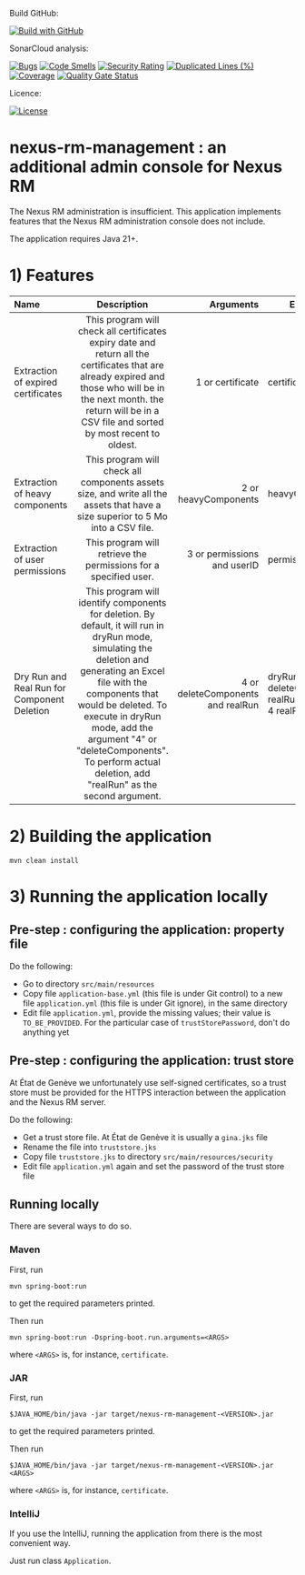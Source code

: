 Build GitHub:

[![Build with GitHub](https://github.com/republique-et-canton-de-geneve/nexus-rm-management/actions/workflows/maven.yml/badge.svg)](https://github.com/republique-et-canton-de-geneve/nexus-rm-management/blob/main/.github/workflows/maven.yml)

SonarCloud analysis:

[![Bugs](https://sonarcloud.io/api/project_badges/measure?project=republique-et-canton-de-geneve_nexus-rm-management&metric=bugs)](https://sonarcloud.io/summary/new_code?id=republique-et-canton-de-geneve_nexus-rm-management)
[![Code Smells](https://sonarcloud.io/api/project_badges/measure?project=republique-et-canton-de-geneve_nexus-rm-management&metric=code_smells)](https://sonarcloud.io/summary/new_code?id=republique-et-canton-de-geneve_nexus-rm-management)
[![Security Rating](https://sonarcloud.io/api/project_badges/measure?project=republique-et-canton-de-geneve_nexus-rm-management&metric=security_rating)](https://sonarcloud.io/summary/new_code?id=republique-et-canton-de-geneve_nexus-rm-management)
[![Duplicated Lines (%)](https://sonarcloud.io/api/project_badges/measure?project=republique-et-canton-de-geneve_nexus-rm-management&metric=duplicated_lines_density)](https://sonarcloud.io/summary/new_code?id=republique-et-canton-de-geneve_nexus-rm-management)
[![Coverage](https://sonarcloud.io/api/project_badges/measure?project=republique-et-canton-de-geneve_nexus-rm-management&metric=coverage)](https://sonarcloud.io/summary/new_code?id=republique-et-canton-de-geneve_nexus-rm-management)
[![Quality Gate Status](https://sonarcloud.io/api/project_badges/measure?project=republique-et-canton-de-geneve_nexus-rm-management&metric=alert_status)](https://sonarcloud.io/summary/new_code?id=republique-et-canton-de-geneve_nexus-rm-management)

Licence:

[![License](https://img.shields.io/badge/License-Apache_2.0-blue.svg)](https://opensource.org/licenses/Apache-2.0)

nexus-rm-management : an additional admin console for Nexus RM
==============================================================

The Nexus RM administration is insufficient.
This application implements features that the Nexus RM
administration console does not include.

The application requires Java 21+.

# 1) Features


| Name                                        |                                                                                                                                                             Description                                                                                                                                                              |                         Arguments | Example                                                  |
|:--------------------------------------------|:------------------------------------------------------------------------------------------------------------------------------------------------------------------------------------------------------------------------------------------------------------------------------------------------------------------------------------:|----------------------------------:|----------------------------------------------------------|
| Extraction of expired certificates          |                                                     This program will check all certificates expiry date and return all the certificates that are already expired and those who will be in the next month. the return will be in a CSV file and sorted by most recent to oldest.                                                     |                  1 or certificate | certificate                                              |
| Extraction of heavy components              |                                                                                                   This program will check all components assets size, and write all the assets that have a size superior to 5 Mo into a CSV file.                                                                                                    |              2 or heavyComponents | heavyComponents                                          |
| Extraction of user permissions              |                                                                                                                                   This program will retrieve the permissions for a specified user.                                                                                                                                   |       3 or permissions and userID | permissions U135                                         |
| Dry Run and Real Run for Component Deletion | This program will identify components for deletion. By default, it will run in dryRun mode, simulating the deletion and generating an Excel file with the components that would be deleted. To execute in dryRun mode, add the argument "4" or "deleteComponents". To perform actual deletion, add "realRun" as the second argument. | 4 or deleteComponents and realRun | dryRun:<br> deleteComponents <br> realRun:<br> 4 realRun |


# 2) Building the application

```
mvn clean install
```

# 3) Running the application locally

## Pre-step : configuring the application: property file

Do the following:
- Go to directory `src/main/resources`
- Copy file `application-base.yml` (this file is under Git control)
  to a new file `application.yml` (this file is under Git ignore),
  in the same directory
- Edit file `application.yml`, provide the missing values;
  their value is `TO_BE_PROVIDED`.
  For the particular case of `trustStorePassword`, don't do anything yet

## Pre-step : configuring the application: trust store

At État de Genève we unfortunately use self-signed certificates, so a trust
store must be provided for the HTTPS interaction between the application and
the Nexus RM server.

Do the following:
- Get a trust store file.
  At État de Genève it is usually a `gina.jks` file
- Rename the file into `truststore.jks`
- Copy file `truststore.jks` to directory `src/main/resources/security`
- Edit file `application.yml` again and set the password of the trust store
  file

## Running locally

There are several ways to do so.

### Maven

First, run
```
mvn spring-boot:run
```
to get the required parameters printed.

Then run
```
mvn spring-boot:run -Dspring-boot.run.arguments=<ARGS>
```
where `<ARGS>` is, for instance, `certificate`.

### JAR

First, run
```
$JAVA_HOME/bin/java -jar target/nexus-rm-management-<VERSION>.jar
```
to get the required parameters printed.

Then run
```
$JAVA_HOME/bin/java -jar target/nexus-rm-management-<VERSION>.jar <ARGS>
```
where `<ARGS>` is, for instance, `certificate`.

### IntelliJ

If you use the IntelliJ, running the application from there is the most
convenient way.

Just run class `Application`.

